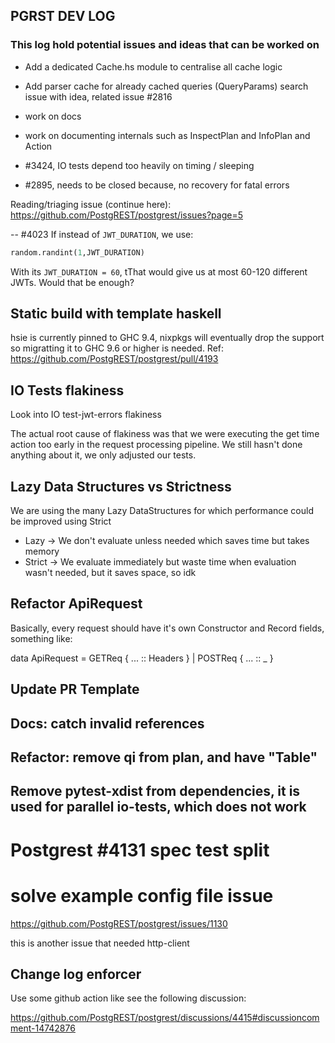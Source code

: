 ## PGRST DEV LOG

### This log hold potential issues and ideas that can be worked on

- Add a dedicated Cache.hs module to centralise all cache logic

- Add parser cache for already cached queries (QueryParams) search issue with idea, related issue #2816

- work on docs

- work on documenting internals such as InspectPlan and InfoPlan and Action

- #3424, IO tests depend too heavily on timing / sleeping

- #2895, needs to be closed because, no recovery for fatal errors

Reading/triaging issue (continue here): https://github.com/PostgREST/postgrest/issues?page=5

-- #4023
If instead of `JWT_DURATION`, we use:
```py
random.randint(1,JWT_DURATION)
```
With its `JWT_DURATION = 60`, tThat would give us at most 60-120 different JWTs. Would that be enough?


## Static build with template haskell

hsie is currently pinned to GHC 9.4, nixpkgs will eventually drop the support so migratting it to GHC 9.6 or higher is needed.
Ref: https://github.com/PostgREST/postgrest/pull/4193

##  IO Tests flakiness

Look into IO test-jwt-errors flakiness

The actual root cause of flakiness was that we were executing the
get time action too early in the request processing pipeline. We still hasn't done anything about it, we only adjusted our tests.

## Lazy Data Structures vs Strictness

We are using the many Lazy DataStructures for which performance
could be improved using Strict

-  Lazy -> We don't evaluate unless needed which saves time but takes memory
-  Strict -> We evaluate immediately but waste time when evaluation wasn't needed, but it saves space, so idk


## Refactor ApiRequest

Basically, every request should have it's own Constructor and Record fields,
something like:

data ApiRequest
  = GETReq { ... :: Headers }
  | POSTReq { ... :: _ }


## Update PR Template


## Docs: catch invalid references

## Refactor: remove qi from plan, and have "Table"

## Remove pytest-xdist from dependencies, it is used for parallel io-tests, which does not work


# Postgrest #4131 spec test split

# solve example config file issue

https://github.com/PostgREST/postgrest/issues/1130

this is another issue that needed http-client


## Change log enforcer

Use some github action like see the following discussion:

https://github.com/PostgREST/postgrest/discussions/4415#discussioncomment-14742876
